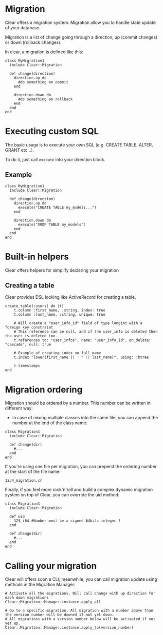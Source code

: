# Migration

Clear offers a migration system. Migration allow you to handle state update of your database.

Migration is a list of change going through a direction, up (commit changes) or down (rollback changes).

In clear, a migration is defined like this:

```crystal
class MyMigration1
  include Clear::Migration

  def change(direction)
    direction.up do
      #do something on commit
    end

    direction.down do
      #do something on rollback
    end
  end
end
```
# Executing custom SQL

The basic usage is to execute your own SQL (e.g. CREATE TABLE, ALTER, GRANT etc...).

To do it, just call `execute` into your direction block.

## Example

```crystal
class MyMigration1
  include Clear::Migration

  def change(direction)
    direction.up do
      execute("CREATE TABLE my_models...")
    end

    direction.down do
      execute("DROP TABLE my_models")
    end
  end
end
```

# Built-in helpers

Clear offers helpers for simplify declaring your migration

## Creating a table

Clear provides DSL looking like ActiveRecord for creating a table.

```crystal
create_table(:users) do |t|
    t.column :first_name, :string, index: true
    t.column :last_name, :string, unique: true

    # Will create a "user_info_id" field of type longint with a foreign key constraint
    # This reference can be null, and if the user_info is deleted then the user is deleted too.
    t.references to: "user_infos", name: "user_info_id", on_delete: "cascade", null: true

    # Example of creating index on full name
    t.index "lower(first_name || ' ' || last_name)", using: :btree

    t.timestamps
end
```

# Migration ordering

Migration should be ordered by a number. This number can be written in different way:

- In case of mixing multiple classes into the same file, you can append the number at the end of the class name:

```crystal
class Migration1
  include Clear::Migration

  def change(dir)
    #...
  end
end
```

If you're using one file per migration, you can prepend the ordering number at the start of the file name:

```
1234_migration.cr
```

Finally, if you feel more rock'n'roll and build a complex dynamic migration system on top of Clear, you can override the uid method:

```crystal
class Migration1
  include Clear::Migration

  def uid
    123_i64 #Number must be a signed 64bits integer !
  end

  def change(dir)
    #...
  end
end
```

# Calling your migration

Clear will offers soon a CLI; meanwhile, you can call migration update using methods in the Migration Manager:

```crystal
# Activate all the migrations. Will call change with up direction for each down migrations
Clear::Migration::Manager.instance.apply_all
```

```crystal
# Go to a specific migration. All migration with a number above than the version number will be downed if not yet down.
# All migrations with a version number below will be activated if not yet up.
Clear::Migration::Manager.instance.apply_to(version_number)
```
